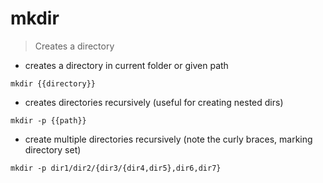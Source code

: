 # mkdir

> Creates a directory

- creates a directory in current folder or given path

`mkdir {{directory}}`

- creates directories recursively (useful for creating nested dirs)

`mkdir -p {{path}}`

- create multiple directories recursively (note the curly braces, marking directory set)

`mkdir -p dir1/dir2/{dir3/{dir4,dir5},dir6,dir7}`

